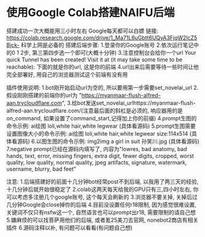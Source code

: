 # 使用Google Colab搭建NAIFU后端
搭建成功一次大概能用三小时左右
Google每天都可以白嫖
链接: https://colab.research.google.com/drive/1_Ma71L6uGbtt6UQyA3FjqW2lcZ5Bjck-
科学上网是必备的
搭建后端步骤:
    1.登录你的Google账号
    2.依次运行笔记中的0 1 2步, 第三第四步选一个即可(大概十分钟)
    3.注意控制台会给你一个url
        Your quick Tunnel has been created! Visit it at (it may take some time to be reachable):
        下面的就是你的url, 这是你的前端
    4.url出来后需要等待一些时间让他完全部署好, 用自己的浏览器测试这个前端有没有用

插件使用说明:
    1.bot刚开始启动url为空的, 所以要用第一步需要set_novelai_url
    2.假设刚刚搭建的前端你的url为 "https://myanmaar-flush-alfred-aan.trycloudflare.com", 
    3.给bot发送set_novelai_urlhttps://myanmaar-flush-alfred-aan.trycloudflare.com/(注意最后面的斜杠是必须的, 响应器用的是on_command, 如果设置了command_start,记得加上你的前缀)
    4.prompt生图的命令示例: ai绘图 loli,white hair,white legwear                                 (具体看源码)
    5.prompt生图需要设置图像大小的命令示例: ai绘图 loli,white hair,white legwear size:114x514     (具体看源码)
    6.以图生图的命令示例: img2img a girl in suit 孙笑川.jpg        (具体看源码)
    7.negative prompt已经在源码内填写了, 内容为"lowres, bad anatomy, bad hands, text, error, missing fingers, extra digit, fewer digits, cropped, worst quality, low quality, normal quality, jpeg artifacts, signature, watermark, username, blurry, bad feet"

        
注意:
    1.后端搭建好的前面十几分钟bot经常post不到后端, 以我用了两三天的经验, 十几分钟后就开始很稳定了
    2.colab这两天每天给我的GPU只有三,四小时左右, 你可以考虑多注册几个google账号, 这个每天会刷新的
    3.浏览器不要关掉, 关掉后过几分钟Google会close掉你的后端
    4.目前没设置任何r18限制, 因为感觉很难设置, 关键词不仅只有nsfw这一个, 自然语言也可以prompt出r18, 需要限制的请自己想
    5.嫌麻烦的可以找菩萨用他们的后端, 或者氪25美刀去官网, nonebot2商店有相关插件
    6.源码注释以补, 有问题可以看看(有问题自己想)